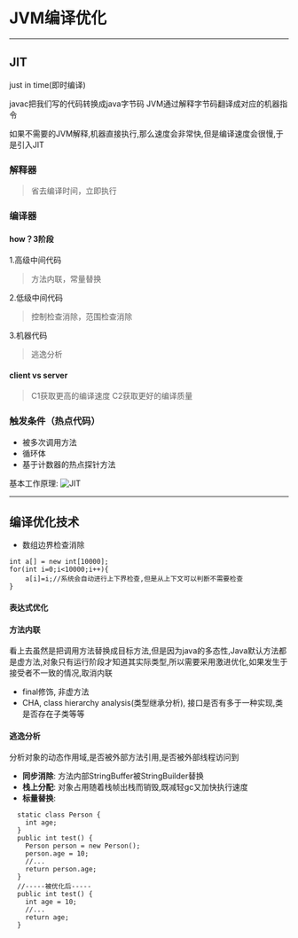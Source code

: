 # JVM编译优化
----------
## JIT
just in time(即时编译)

javac把我们写的代码转换成java字节码
JVM通过解释字节码翻译成对应的机器指令

如果不需要的JVM解释,机器直接执行,那么速度会非常快,但是编译速度会很慢,于是引入JIT

### 解释器
>省去编译时间，立即执行

### 编译器
#### how？3阶段
1.高级中间代码
>方法内联，常量替换

2.低级中间代码
>控制检查消除，范围检查消除

3.机器代码
>逃逸分析

#### client vs server
> C1获取更高的编译速度
> C2获取更好的编译质量

### 触发条件（热点代码）
- 被多次调用方法
- 循环体
- 基于计数器的热点探针方法

基本工作原理:
![JIT](https://juntaozhang.github.io/java/assets/imgs/JIT.png)

----------

## 编译优化技术
- 数组边界检查消除
```
int a[] = new int[10000];
for(int i=0;i<10000;i++){
	a[i]=i;//系统会自动进行上下界检查,但是从上下文可以判断不需要检查
}
```

#### 表达式优化
#### 方法内联

看上去虽然是把调用方法替换成目标方法,但是因为java的多态性,Java默认方法都是虚方法,对象只有运行阶段才知道其实际类型,所以需要采用激进优化,如果发生于接受者不一致的情况,取消内联

* final修饰, 非虚方法
* CHA, class hierarchy analysis(类型继承分析), 接口是否有多于一种实现,类是否存在子类等等
	
#### 逃逸分析

分析对象的动态作用域,是否被外部方法引用,是否被外部线程访问到

* **同步消除**: 方法内部StringBuffer被StringBuilder替换
* **栈上分配**: 对象占用随着栈帧出栈而销毁,既减轻gc又加快执行速度
* **标量替换**: 
```
  static class Person {
    int age;
  }
  public int test() {
    Person person = new Person();
    person.age = 10;
    //...
    return person.age;
  }
  //-----被优化后-----
  public int test() {
    int age = 10;
    //...
    return age;
  }
```
